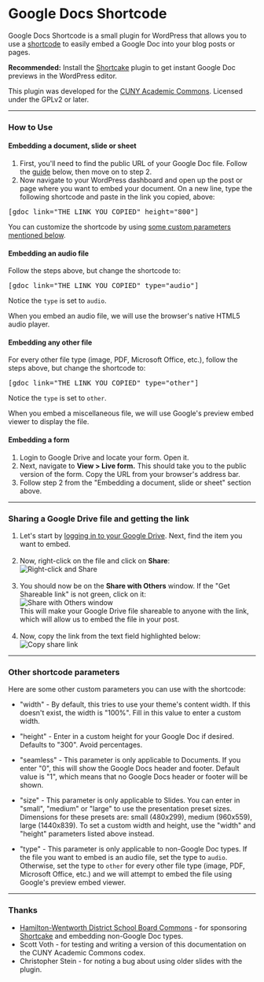 # Google Docs Shortcode #

Google Docs Shortcode is a small plugin for WordPress that allows you to use a [shortcode](https://codex.wordpress.org/Shortcode) to easily embed a Google Doc into your blog posts or pages.

**Recommended:** Install the [Shortcake](https://wordpress.org/plugins/shortcode-ui/) plugin to get instant Google Doc previews in the WordPress editor.

This plugin was developed for the [CUNY Academic Commons](http://commons.gc.cuny.edu).  Licensed under the GPLv2 or later.

***

### How to Use

#### Embedding a document, slide or sheet
1. First, you'll need to find the public URL of your Google Doc file. Follow the [guide](#sharing-a-google-drive-file-and-getting-the-link) below, then move on to step 2.
2. Now navigate to your WordPress dashboard and open up the post or page where you want to embed your document. On a new line, type the following shortcode and paste in the link you copied, above:

  <pre>[gdoc link="THE LINK YOU COPIED" height="800"]</pre>
    
You can customize the shortcode by using [some custom parameters mentioned below](#other-shortcode-parameters).

#### Embedding an audio file
Follow the steps above, but change the shortcode to:

  <pre>[gdoc link="THE LINK YOU COPIED" type="audio"]</pre>
  
Notice the `type` is set to `audio`.

When you embed an audio file, we will use the browser's native HTML5 audio player.

#### Embedding any other file

For every other file type (image, PDF, Microsoft Office, etc.), follow the steps above, but change the shortcode to:

  <pre>[gdoc link="THE LINK YOU COPIED" type="other"]</pre>
  
Notice the `type` is set to `other`.

When you embed a miscellaneous file, we will use Google's preview embed viewer to display the file.

#### Embedding a form
1. Login to Google Drive and locate your form.  Open it.
2. Next, navigate to **View > Live form.**  This should take you to the public version of the form.  Copy the URL from your browser's address bar.
3. Follow step 2 from the "Embedding a document, slide or sheet" section above.

***

### Sharing a Google Drive file and getting the link
1. Let's start by [logging in to your Google Drive](https://drive.google.com). Next, find the item you want to embed.<br><br>
2. Now, right-click on the file and click on **Share**:<br>
    ![Right-click and Share](https://cloud.githubusercontent.com/assets/505921/10205871/9af2fab0-6778-11e5-937e-eab1d30fc2c1.png)<br><br>
3. You should now be on the **Share with Others** window.  If the "Get Shareable link" is not green, click on it:<br>
    ![Share with Others window](https://cloud.githubusercontent.com/assets/505921/10206017/8cf0b6b8-6779-11e5-8b2f-444e112a0c59.png)<br>
    This will make your Google Drive file shareable to anyone with the link, which will allow us to embed the file in your post.<br><br>
4. Now, copy the link from the text field highlighted below:<br>
    ![Copy share link](https://cloud.githubusercontent.com/assets/505921/10206018/8cf2af54-6779-11e5-98b8-a75f7c76c205.png)

***

### Other shortcode parameters

Here are some other custom parameters you can use with the shortcode:

* "width" - By default, this tries to use your theme's content width. If this doesn't exist, the width is "100%". Fill in this value to enter a custom width.

* "height" - Enter in a custom height for your Google Doc if desired. Defaults to "300". Avoid percentages.

* "seamless" - This parameter is only applicable to Documents. If you enter "0", this will show the Google Docs header and footer.  Default value is "1", which means that no Google Docs header or footer will be shown.

* "size" - This parameter is only applicable to Slides.  You can enter in "small", "medium" or "large" to use the presentation preset sizes. Dimensions for these presets are: small (480x299), medium (960x559), large (1440x839). To set a custom width and height, use the "width" and "height" parameters listed above instead.

* "type" - This parameter is only applicable to non-Google Doc types.  If the file you want to embed is an audio file, set the type to `audio`.  Otherwise, set the type to `other` for every other file type (image, PDF, Microsoft Office, etc.) and we will attempt to embed the file using Google's preview embed viewer.

***

### Thanks

* [Hamilton-Wentworth District School Board Commons](http://commons.hwdsb.on.ca) - for sponsoring [Shortcake](https://wordpress.org/plugins/shortcode-ui/) and embedding non-Google Doc types.
* Scott Voth - for testing and writing a version of this documentation on the CUNY Academic Commons codex.
* Christopher Stein - for noting a bug about using older slides with the plugin.